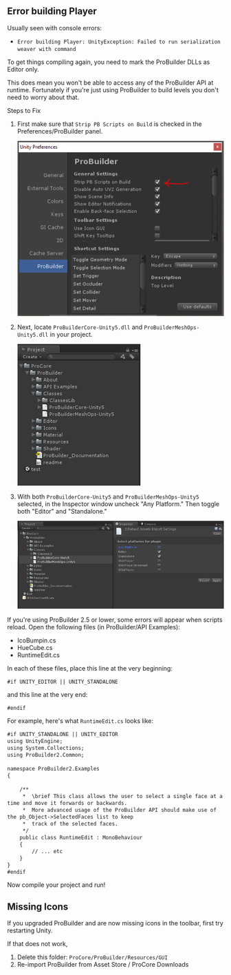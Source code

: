## Error building Player

Usually seen with console errors:

- `Error building Player: UnityException: Failed to run serialization weaver with command`

To get things compiling again, you need to mark the ProBuilder DLLs as Editor only.

This does mean you won't be able to access any of the ProBuilder API at runtime.  Fortunately if you're just using ProBuilder to build levels you don't need to worry about that.

<div class="sub-header">Steps to Fix</div>

1. First make sure that `Strip PB Scripts on Build` is checked in the Preferences/ProBuilder panel.

	![strip_pb_scripts](strip_pb_scripts.png)

1. Next, locate `ProBuilderCore-Unity5.dll` and `ProBuilderMeshOps-Unity5.dll` in your project.

	![dlls](dlls.png)

1. With both `ProBuilderCore-Unity5` and `ProBuilderMeshOps-Unity5` selected, in the Inspector window uncheck "Any Platform."  Then toggle both "Editor" and "Standalone."

	![build target](build_target.png)


If you're using ProBuilder 2.5 or lower, some errors will appear when scripts reload.  Open the following files (in ProBuilder/API Examples):

- IcoBumpin.cs
- HueCube.cs
- RuntimeEdit.cs

In each of these files, place this line at the very beginning:

	#if UNITY_EDITOR || UNITY_STANDALONE

and this line at the very end:

	#endif

For example, here's what `RuntimeEdit.cs` looks like:

	#if UNITY_STANDALONE || UNITY_EDITOR
	using UnityEngine;
	using System.Collections;
	using ProBuilder2.Common;

	namespace ProBuilder2.Examples
	{

		/**
		 *	\brief This class allows the user to select a single face at a time and move it forwards or backwards.
		 *	More advanced usage of the ProBuilder API should make use of the pb_Object->SelectedFaces list to keep
		 *	track of the selected faces.
		 */
		public class RuntimeEdit : MonoBehaviour 
		{
			// ... etc
		}
	}
	#endif

Now compile your project and run!

## Missing Icons

If you upgraded ProBuilder and are now missing icons in the toolbar, first try restarting Unity.  

If that does not work, 

1. Delete this folder: `ProCore/ProBuilder/Resources/GUI`
2. Re-import ProBuilder from Asset Store / ProCore Downloads


